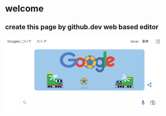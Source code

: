 # welcome

## create this page by github.dev web based editor

![picture 3](images/1668871203482.png)  
